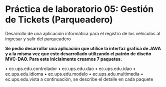 # Práctica de laboratorio 05: Gestión de Tickets (Parqueadero)
Desarrollo de una aplicación informática para el registro de los vehículos al ingresar y salir del parqueadero

**Se pedio desarrollar una aplicación que utilice la interfaz grafica de JAVA y a la misma vez que este desarrollado utilizando el patrón de diseño MVC-DAO. Para este inicialmente creamos 7 paquetes.**

  •	ec.ups.edu.controlador
  •	ec.ups.edu.dao
  •	ec.ups.edu.idao
  •	ec.ups.edu.idioma
  •	ec.ups.edu.modelo
  •	ec.ups.edu.multimedia
  •	ec.ups.edu.vista
a continuación, se describe el detalle en cada paquete 
  
